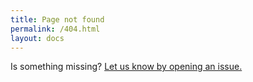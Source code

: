 ```yaml
---
title: Page not found
permalink: /404.html
layout: docs
---
```


<p class="lead">Is something missing? <a href="https://github.com/wbfly/webfly.github.io/issues">Let us know by opening an issue.</a></p>
